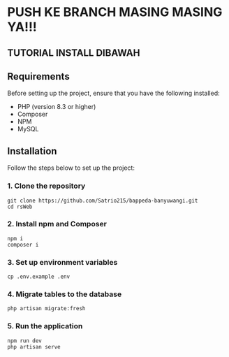 # PUSH KE BRANCH MASING MASING YA!!!
## TUTORIAL INSTALL DIBAWAH

## Requirements

Before setting up the project, ensure that you have the following installed:

- PHP (version 8.3 or higher)
- Composer
- NPM
- MySQL

## Installation

Follow the steps below to set up the project:

### 1. Clone the repository

```shell
git clone https://github.com/Satrio215/bappeda-banyuwangi.git
cd rsWeb
```

### 2. Install npm and Composer

```shell
npm i
composer i
```

### 3. Set up environment variables

```shell
cp .env.example .env
```

### 4. Migrate tables to the database

```shell
php artisan migrate:fresh
```

### 5. Run the application

```shell
npm run dev
php artisan serve
```
